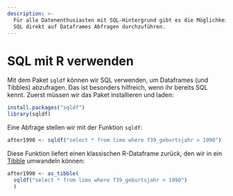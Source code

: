 ```yaml
---
description: >-
  Für alle Datenenthusiasten mit SQL-Hintergrund gibt es die Möglichkeit, mit
  SQL direkt auf Dataframes Abfragen durchzuführen.
---
```


# SQL mit R verwenden

Mit dem Paket `sqldf` können wir SQL verwenden, um Dataframes (und Tibbles) abzufragen. Das ist besonders hilfreich, wenn ihr bereits SQL kennt. Zuerst müssen wir das Paket installieren und laden:

```r
install.packages("sqldf")
library(sqldf)
```

Eine Abfrage stellen wir mit der Funktion `sqldf`:

```r
after1990 <- sqldf("select * from limo where f39_geburtsjahr > 1990")
```

Diese Funktion liefert einen klassischen R-Dataframe zurück, den wir in ein [Tibble](../data-visualization-with-r/14-daten-laden-und-sichten/tidyverse-und-tibbles.md#tibbles) umwandeln können:

```r
after1990 <- as_tibble(
  sqldf("select * from limo where f39_geburtsjahr > 1990")
  )
```

